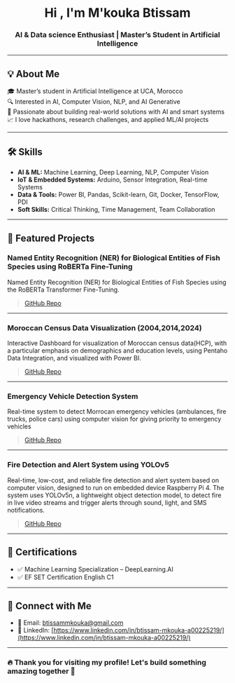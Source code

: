 <h1 align="center">Hi , I'm M'kouka Btissam</h1>
<h3 align="center">AI & Data science Enthusiast | Master’s Student in Artificial Intelligence</h3>

---

## 💡 About Me

🎓 Master’s student in Artificial Intelligence at UCA, Morocco  
🔍 Interested in AI, Computer Vision, NLP, and AI Generative      
🧠 Passionate about building real-world solutions with AI and smart systems    
📈 I love hackathons, research challenges, and applied ML/AI projects   

---

## 🛠️ Skills

- **AI & ML:** Machine Learning, Deep Learning, NLP, Computer Vision  
- **IoT & Embedded Systems:** Arduino, Sensor Integration, Real-time Systems  
- **Data & Tools:** Power BI, Pandas, Scikit-learn, Git, Docker, TensorFlow, PDI  
- **Soft Skills:** Critical Thinking, Time Management, Team Collaboration

---

## 📂 Featured Projects

### Named Entity Recognition (NER) for Biological Entities of Fish Species using RoBERTa Fine-Tuning
Named Entity Recognition (NER) for Biological Entities of Fish Species using the RoBERTa Transformer Fine-Tuning.

> [GitHub Repo](https://github.com/btissammkouka/NER-Roberta-Bio)

---

### Moroccan Census Data Visualization (2004,2014,2024)
Interactive Dashboard for visualization of Moroccan census data(HCP), with a particular emphasis on demographics and education levels, using Pentaho Data Integration, and visualized with Power BI.

> [GitHub Repo](https://github.com/btissammkouka/Moroccan-census)

---

### Emergency Vehicle Detection System
Real-time system to detect Morrocan emergency vehicles (ambulances, fire trucks, police cars) using computer vision for giving priority to emergency vehicles

> [GitHub Repo](https://github.com/btissammkouka/Emergency-vehicles-detection)

---

### Fire Detection and Alert System using YOLOv5
Real-time, low-cost, and reliable fire detection and alert system based on computer vision, designed to run on embedded device Raspberry Pi 4. The system uses YOLOv5n, a lightweight object detection model, to detect fire in live video streams and trigger alerts through sound, light, and SMS notifications.

> [GitHub Repo](https://github.com/btissammkouka/Fire-detection)


---

## 📜 Certifications

- ✅ Machine Learning Specialization – DeepLearning.AI  
- ✅ EF SET Certification English C1 


---

## 🔗 Connect with Me

- 📧 Email: btissammkouka@gmail.com  
- 💼 LinkedIn: [https://www.linkedin.com/in/btissam-mkouka-a00225219/](https://www.linkedin.com/in/btissam-mkouka-a00225219/)  

---

### 🔥 Thank you for visiting my profile! Let's build something amazing together 🚀
